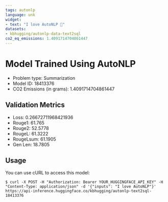```yaml
---
tags: autonlp
language: unk
widget:
- text: "I love AutoNLP 🤗"
datasets:
- kbhugging/autonlp-data-text2sql
co2_eq_emissions: 1.4091714704861447
---
```


# Model Trained Using AutoNLP

- Problem type: Summarization
- Model ID: 18413376
- CO2 Emissions (in grams): 1.4091714704861447

## Validation Metrics

- Loss: 0.26672711968421936
- Rouge1: 61.765
- Rouge2: 52.5778
- RougeL: 61.3222
- RougeLsum: 61.1905
- Gen Len: 18.7805

## Usage

You can use cURL to access this model:

```
$ curl -X POST -H "Authorization: Bearer YOUR_HUGGINGFACE_API_KEY" -H "Content-Type: application/json" -d '{"inputs": "I love AutoNLP"}' https://api-inference.huggingface.co/kbhugging/autonlp-text2sql-18413376
```